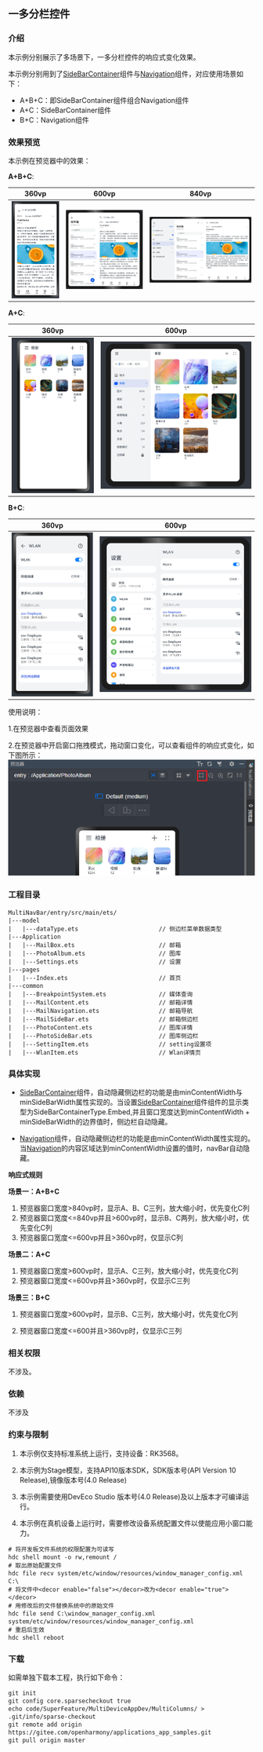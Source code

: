 ## 一多分栏控件

### 介绍

本示例分别展示了多场景下，一多分栏控件的响应式变化效果。

本示例分别用到了[SideBarContainer](https://gitee.com/openharmony/docs/blob/master/zh-cn/application-dev/reference/apis-arkui/arkui-ts/ts-container-sidebarcontainer.md)组件与[Navigation](https://gitee.com/openharmony/docs/blob/master/zh-cn/application-dev/reference/apis-arkui/arkui-ts/ts-basic-components-navigation.md)组件，对应使用场景如下：

* A+B+C：即SideBarContainer组件组合Navigation组件
* A+C：SideBarContainer组件
* B+C：Navigation组件



### 效果预览

本示例在预览器中的效果：

**A+B+C**:

| 360vp                               | 600vp                               | 840vp                               |
| ----------------------------------- | ----------------------------------- | ----------------------------------- |
| ![](screenshots/Devices/image3.png) | ![](screenshots/Devices/image2.png) | ![](screenshots/Devices/image1.png) |

**A+C**:

| 360vp                               | 600vp                               |
| ----------------------------------- | ----------------------------------- |
| ![](screenshots/Devices/image8.png) | ![](screenshots/Devices/image7.png) |



**B+C**:

| 360vp                                | 600vp                               |
| ------------------------------------ | ----------------------------------- |
| ![](screenshots/Devices/image10.png) | ![](screenshots/Devices/image9.png) |

使用说明：

1.在预览器中查看页面效果

2.在预览器中开启窗口拖拽模式，拖动窗口变化，可以查看组件的响应式变化，如下图所示：
![](screenshots/Devices/image11.png)


### 工程目录

```
MultiNavBar/entry/src/main/ets/
|---model
|   |---dataType.ets                       // 侧边栏菜单数据类型
|---Application                                  
|   |---MailBox.ets                        // 邮箱
|   |---PhotoAlbum.ets                     // 图库
|   |---Settings.ets                       // 设置
|---pages                                  
|   |---Index.ets                          // 首页
|---common                                    
|   |---BreakpointSystem.ets               // 媒体查询
|   |---MailContent.ets                    // 邮箱详情
|   |---MailNavigation.ets                 // 邮箱导航
|   |---MailSideBar.ets                    // 邮箱侧边栏
|   |---PhotoContent.ets            	   // 图库详情
|   |---PhotoSideBar.ets             	   // 图库侧边栏     
|   |---SettingItem.ets             	   // setting设置项  
|   |---WlanItem.ets             	       // Wlan详情页
```



### 具体实现

* [SideBarContainer](https://gitee.com/openharmony/docs/blob/master/zh-cn/application-dev/reference/apis-arkui/arkui-ts/ts-container-sidebarcontainer.md)组件，自动隐藏侧边栏的功能是由minContentWidth与minSideBarWidth属性实现的。当设置[SideBarContainer](https://gitee.com/openharmony/docs/blob/master/zh-cn/application-dev/reference/apis-arkui/arkui-ts/ts-container-sidebarcontainer.md)组件组件的显示类型为SideBarContainerType.Embed,并且窗口宽度达到minContentWidth + minSideBarWidth的边界值时，侧边栏自动隐藏。

* [Navigation](https://gitee.com/openharmony/docs/blob/master/zh-cn/application-dev/reference/apis-arkui/arkui-ts/ts-basic-components-navigation.md)组件，自动隐藏侧边栏的功能是由minContentWidth属性实现的。当[Navigation](https://gitee.com/openharmony/docs/blob/master/zh-cn/application-dev/reference/apis-arkui/arkui-ts/ts-basic-components-navigation.md)的内容区域达到minContentWidth设置的值时，navBar自动隐藏。

  

**响应式规则** 

**场景一：A+B+C**

1. 预览器窗口宽度>840vp时，显示A、B、C三列，放大缩小时，优先变化C列
2. 预览器窗口宽度<=840vp并且>600vp时，显示B、C两列，放大缩小时，优先变化C列
3. 预览器窗口宽度<=600vp并且>360vp时，仅显示C列

**场景二：A+C**

1. 预览器窗口宽度>600vp时，显示A、C三列，放大缩小时，优先变化C列
2. 预览器窗口宽度<=600vp并且>360vp时，仅显示C三列



**场景三：B+C**

1. 预览器窗口宽度>600vp时，显示B、C三列，放大缩小时，优先变化C列

2. 预览器窗口宽度<=600并且>360vp时，仅显示C三列

   

### 相关权限

不涉及。

### 依赖

不涉及

### 约束与限制

1. 本示例仅支持标准系统上运行，支持设备：RK3568。

2. 本示例为Stage模型，支持API10版本SDK，SDK版本号(API Version 10 Release),镜像版本号(4.0 Release)

3. 本示例需要使用DevEco Studio 版本号(4.0 Release)及以上版本才可编译运行。

4. 本示例在真机设备上运行时，需要修改设备系统配置文件以使能应用小窗口能力。

```
# 将开发板文件系统的权限配置为可读写
hdc shell mount -o rw,remount /
# 取出原始配置文件
hdc file recv system/etc/window/resources/window_manager_config.xml C:\
# 将文件中<decor enable="false"></decor>改为<decor enable="true"></decor>
# 用修改后的文件替换系统中的原始文件
hdc file send C:\window_manager_config.xml system/etc/window/resources/window_manager_config.xml
# 重启后生效
hdc shell reboot
```

### 下载

如需单独下载本工程，执行如下命令：

```
git init
git config core.sparsecheckout true
echo code/SuperFeature/MultiDeviceAppDev/MultiColumns/ > .git/info/sparse-checkout
git remote add origin https://gitee.com/openharmony/applications_app_samples.git
git pull origin master
```